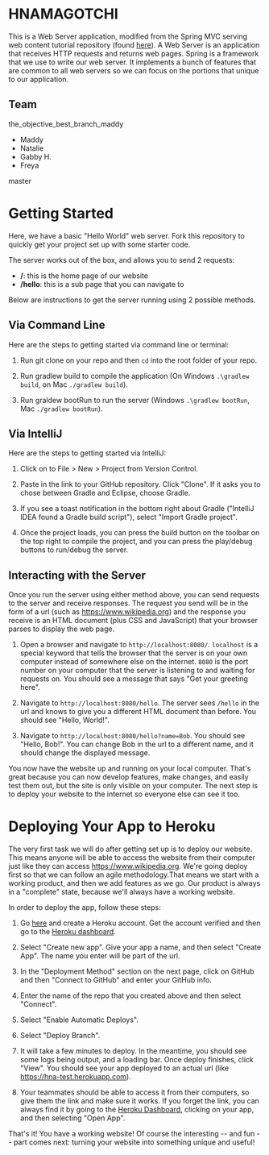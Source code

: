 # HNAMAGOTCHI

This is a Web Server application, modified from the Spring MVC serving web content tutorial repository (found [here](https://github.com/spring-guides/gs-serving-web-content)).
A Web Server is an application that receives HTTP requests and returns web pages.
Spring is a framework that we use to write our web server.
It implements a bunch of features that are common to all web servers so we can focus on the portions that unique to our application.

## Team
the_objective_best_branch_maddy
- Maddy
- Natalie 
- Gabby H.
- Freya

master

# Getting Started

Here, we have a basic "Hello World" web server. Fork this repository to quickly get your project set up with some starter code.

The server works out of the box, and allows you to send 2 requests:

- **/**: this is the home page of our website
- **/hello**: this is a sub page that you can navigate to

Below are instructions to get the server running using 2 possible methods.

## Via Command Line

Here are the steps to getting started via command line or terminal:

1. Run git clone on your repo and then `cd` into the root folder of your repo.

2. Run gradlew build to compile the application (On Windows `.\gradlew build`, on Mac `./gradlew build`).

3. Run graldew bootRun to run the server (Windows `.\gradlew bootRun`, Mac `./gradlew bootRun`).

## Via IntelliJ

Here are the steps to getting started via IntelliJ:

1. Click on to File > New > Project from Version Control.

2. Paste in the link to your GitHub repository. Click "Clone". If it asks you to chose between Gradle and Eclipse, choose Gradle.

3. If you see a toast notification in the bottom right about Gradle ("IntelliJ IDEA found a Gradle build script"), select "Import Gradle project".

3. Once the project loads, you can press the build button on the toolbar on the top right to compile the project, and you can press the play/debug buttons to run/debug the server.

## Interacting with the Server

Once you run the server using either method above, you can send requests to the server and receive responses.
The request you send will be in the form of a url (such as https://www.wikipedia.org) and the response you receive is an HTML document (plus CSS and JavaScript) that your browser parses to display the web page.

1. Open a browser and navigate to `http://localhost:8080/`. `localhost` is a special keyword that tells the browser that the server is on your own computer instead of somewhere else on the internet.
   `8080` is the port number on your computer that the server is listening to and waiting for requests on.
   You should see a message that says "Get your greeting here".

2. Navigate to `http://localhost:8080/hello`. The server sees `/hello` in the url and knows to give you a different HTML document than before. You should see "Hello, World!".

3. Navigate to `http://localhost:8080/hello?name=Bob`. You should see "Hello, Bob!".
   You can change Bob in the url to a different name, and it should change the displayed message.

You now have the website up and running on your local computer.
That's great because you can now develop features, make changes, and easily test them out, but the site is only visible on your computer.
The next step is to deploy your website to the internet so everyone else can see it too.

# Deploying Your App to Heroku

The very first task we will do after getting set up is to deploy our website.
This means anyone will be able to access the website from their computer just like they can access https://www.wikipedia.org.
We're going deploy first so that we can follow an agile methodology.That means we start with a working product, and then we add features as we go.
Our product is always in a "complete" state, because we'll always have a working website.

In order to deploy the app, follow these steps:

1. Go [here](https://signup.heroku.com/) and create a Heroku account. Get the account verified and then go to the [Heroku dashboard](https://dashboard.heroku.com/apps).

2. Select "Create new app". Give your app a name, and then select "Create App". The name you enter will be part of the url.

3. In the "Deployment Method" section on the next page, click on GitHub and then "Connect to GitHub" and enter your GitHub info.

4. Enter the name of the repo that you created above and then select "Connect".

5. Select "Enable Automatic Deploys".

6. Select "Deploy Branch".

7. It will take a few minutes to deploy. In the meantime, you should see some logs being output, and a loading bar. Once deploy finishes, click "View". You should see your app deployed to an actual url (like https://hna-test.herokuapp.com).

8. Your teammates should be able to access it from their computers, so give them the link and make sure it works.
   If you forget the link, you can always find it by going to the [Heroku Dashboard](https://dashboard.heroku.com/apps), clicking on your app, and then selecting "Open App".

That's it! You have a working website!  Of course the interesting -- and fun -- part comes next: turning your website into something unique and useful! 
